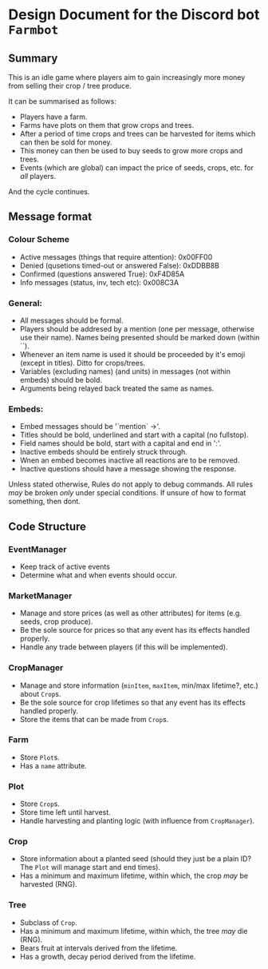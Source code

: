 # Design Document for the Discord bot `Farmbot`

## Summary

This is an idle game where players aim to gain increasingly more money from selling their crop / tree produce.

It can be summarised as follows:

* Players have a farm.
* Farms have plots on them that grow crops and trees.
* After a period of time crops and trees can be harvested for items which can then be sold for money.
* This money can then be used to buy seeds to grow more crops and trees.
* Events (which are global) can impact the price of seeds, crops, etc. for *all* players.

And the cycle continues.


## Message format

### Colour Scheme
* Active messages (things that require attention): 0x00FF00
* Denied (qusetions timed-out or answered False): 0xDDBB8B
* Confirmed (questions answered True): 0xF4D85A
* Info messages (status, inv, tech etc): 0x008C3A

### General:
* All messages should be formal.
* Players should be addresed by a mention (one per message, otherwise use their name).
Names being presented should be marked down (within \`\`).
* Whenever an item name is used it should be proceeded by it's emoji (except in titles).
Ditto for crops/trees.
* Variables (excluding names) (and units) in messages (not within embeds) should be bold.
* Arguments being relayed back treated the same as names.

### Embeds:
* Embed messages should be '\`mention\` ->'.
* Titles should be bold, underlined and start with a capital (no fullstop).
* Field names should be bold, start with a capital and end in ':'.
* Inactive embeds should be entirely struck through.
* Wnen an embed becomes inactive all reactions are to be removed.
* Inactive questions should have a message showing the response.

Unless stated otherwise,
Rules do not apply to debug commands.
All rules *may* be broken *only* under special conditions.
If unsure of how to format something, then dont.


## Code Structure

### EventManager

* Keep track of active events
* Determine what and when events should occur.

### MarketManager

* Manage and store prices (as well as other attributes) for items (e.g. seeds, crop produce).
* Be the sole source for prices so that any event has its effects handled properly.
* Handle any trade between players (if this will be implemented).

### CropManager

* Manage and store information (`minItem`, `maxItem`, min/max lifetime?, etc.) about `Crop`s.
* Be the sole source for crop lifetimes so that any event has its effects handled properly.
* Store the items that can be made from `Crop`s.

### Farm

* Store `Plot`s.
* Has a `name` attribute.

### Plot

* Store `Crop`s.
* Store time left until harvest.
* Handle harvesting and planting logic (with influence from `CropManager`).

### Crop

* Store information about a planted seed (should they just be a plain ID? The `Plot` will manage start and end times).
* Has a minimum and maximum lifetime, within which, the crop *may* be harvested (RNG).

### Tree

* Subclass of `Crop`.
* Has a minimum and maximum lifetime, within which, the tree *may* die (RNG).
* Bears fruit at intervals derived from the lifetime.
* Has a growth, decay period derived from the lifetime.
